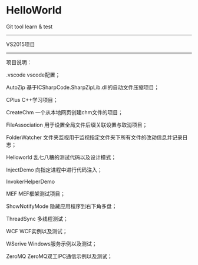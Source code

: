 # HelloWorld
Git tool learn & test
*****************************************************
VS2015项目

*****************************************************
项目说明：

.vscode
vscode配置；

AutoZip
基于ICSharpCode.SharpZipLib.dll的自动文件压缩项目；

CPlus
C++学习项目；

CreateChm
一个从本地网页创建chm文件的项目；

FileAssociation
用于设置全局文件后缀关联设置与取消项目；

FolderWatcher
文件夹监视用于监视指定文件夹下所有文件的改动信息并记录日志；

Helloworld
乱七八糟的测试代码以及设计模式；

InjectDemo
向指定进程中进行代码注入；

InvokerHelperDemo

MEF
MEF框架测试项目；

ShowNotifyMode
隐藏应用程序到右下角多盘；

ThreadSync
多线程测试；

WCF
WCF实例以及测试；

WSerive
Windows服务示例以及测试；

ZeroMQ
ZeroMQ双工IPC通信示例以及测试；




